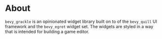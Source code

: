 # About

`bevy_grackle` is an opinionated widget library built on to of the `bevy_quill` UI framework and
the `bevy_egret` widget set. The widgets are styled in a way that is intended for building
a game editor.
